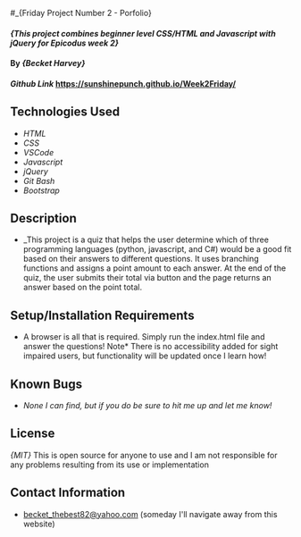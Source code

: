 #_{Friday Project Number 2 - Porfolio}

#### _{This project combines beginner level CSS/HTML and Javascript with jQuery for Epicodus week 2}_

#### By _{Becket Harvey}_

#### _Github Link_ https://sunshinepunch.github.io/Week2Friday/

## Technologies Used

* _HTML_
* _CSS_
* _VSCode_
* _Javascript_
* _jQuery_
* _Git Bash_
* _Bootstrap_

## Description
* _This project is a quiz that helps the user determine which of three programming languages (python, javascript, and C#) would be a good fit based on their answers to different questions. It uses branching functions and assigns a point amount to each answer. At the end of the quiz, the user submits their total via button and the page returns an answer based on the point total. 
## Setup/Installation Requirements
* A browser is all that is required. Simply run the index.html file and answer the questions! Note* There is no accessibility added for sight impaired users, but functionality will be updated once I learn how!

## Known Bugs
* _None I can find, but if you do be sure to hit me up and let me know!_

## License
_{MIT}_ This is open source for anyone to use and I am not responsible for any problems resulting from its use or implementation

## Contact Information
* becket_thebest82@yahoo.com (someday I'll navigate away from this website)
